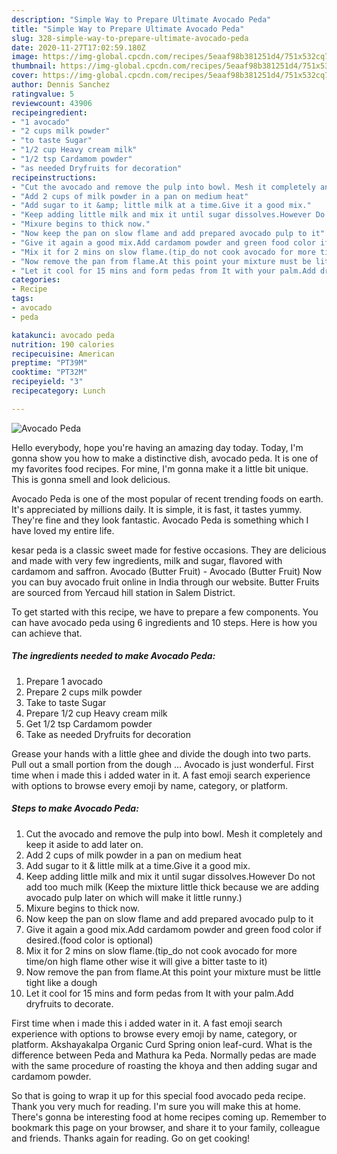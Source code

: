```yaml
---
description: "Simple Way to Prepare Ultimate Avocado Peda"
title: "Simple Way to Prepare Ultimate Avocado Peda"
slug: 328-simple-way-to-prepare-ultimate-avocado-peda
date: 2020-11-27T17:02:59.180Z
image: https://img-global.cpcdn.com/recipes/5eaaf98b381251d4/751x532cq70/avocado-peda-recipe-main-photo.jpg
thumbnail: https://img-global.cpcdn.com/recipes/5eaaf98b381251d4/751x532cq70/avocado-peda-recipe-main-photo.jpg
cover: https://img-global.cpcdn.com/recipes/5eaaf98b381251d4/751x532cq70/avocado-peda-recipe-main-photo.jpg
author: Dennis Sanchez
ratingvalue: 5
reviewcount: 43906
recipeingredient:
- "1 avocado"
- "2 cups milk powder"
- "to taste Sugar"
- "1/2 cup Heavy cream milk"
- "1/2 tsp Cardamom powder"
- "as needed Dryfruits for decoration"
recipeinstructions:
- "Cut the avocado and remove the pulp into bowl. Mesh it completely and keep it aside to add later on."
- "Add 2 cups of milk powder in a pan on medium heat"
- "Add sugar to it &amp; little milk at a time.Give it a good mix."
- "Keep adding little milk and mix it until sugar dissolves.However Do not add too much milk (Keep the mixture little thick because we are adding avocado pulp later on which will make it little runny.)"
- "Mixure begins to thick now."
- "Now keep the pan on slow flame and add prepared avocado pulp to it"
- "Give it again a good mix.Add cardamom powder and green food color if desired.(food color is optional)"
- "Mix it for 2 mins on slow flame.(tip_do not cook avocado for more time/on high flame other wise it will give a bitter taste to it)"
- "Now remove the pan from flame.At this point your mixture must be little tight like a dough"
- "Let it cool for 15 mins and form pedas from It with your palm.Add dryfruits to decorate."
categories:
- Recipe
tags:
- avocado
- peda

katakunci: avocado peda 
nutrition: 190 calories
recipecuisine: American
preptime: "PT39M"
cooktime: "PT32M"
recipeyield: "3"
recipecategory: Lunch

---
```



![Avocado Peda](https://img-global.cpcdn.com/recipes/5eaaf98b381251d4/751x532cq70/avocado-peda-recipe-main-photo.jpg)

Hello everybody, hope you're having an amazing day today. Today, I'm gonna show you how to make a distinctive dish, avocado peda. It is one of my favorites food recipes. For mine, I'm gonna make it a little bit unique. This is gonna smell and look delicious.

Avocado Peda is one of the most popular of recent trending foods on earth. It's appreciated by millions daily. It is simple, it is fast, it tastes yummy. They're fine and they look fantastic. Avocado Peda is something which I have loved my entire life.

kesar peda is a classic sweet made for festive occasions. They are delicious and made with very few ingredients, milk and sugar, flavored with cardamom and saffron. Avocado (Butter Fruit) - Avocado (Butter Fruit) Now you can buy avocado fruit online in India through our website. Butter Fruits are sourced from Yercaud hill station in Salem District.


To get started with this recipe, we have to prepare a few components. You can have avocado peda using 6 ingredients and 10 steps. Here is how you can achieve that.

<!--inarticleads1-->

##### The ingredients needed to make Avocado Peda:

1. Prepare 1 avocado
1. Prepare 2 cups milk powder
1. Take to taste Sugar
1. Prepare 1/2 cup Heavy cream milk
1. Get 1/2 tsp Cardamom powder
1. Take as needed Dryfruits for decoration


Grease your hands with a little ghee and divide the dough into two parts. Pull out a small portion from the dough … Avocado is just wonderful. First time when i made this i added water in it. A fast emoji search experience with options to browse every emoji by name, category, or platform. 

<!--inarticleads2-->

##### Steps to make Avocado Peda:

1. Cut the avocado and remove the pulp into bowl. Mesh it completely and keep it aside to add later on.
1. Add 2 cups of milk powder in a pan on medium heat
1. Add sugar to it &amp; little milk at a time.Give it a good mix.
1. Keep adding little milk and mix it until sugar dissolves.However Do not add too much milk (Keep the mixture little thick because we are adding avocado pulp later on which will make it little runny.)
1. Mixure begins to thick now.
1. Now keep the pan on slow flame and add prepared avocado pulp to it
1. Give it again a good mix.Add cardamom powder and green food color if desired.(food color is optional)
1. Mix it for 2 mins on slow flame.(tip_do not cook avocado for more time/on high flame other wise it will give a bitter taste to it)
1. Now remove the pan from flame.At this point your mixture must be little tight like a dough
1. Let it cool for 15 mins and form pedas from It with your palm.Add dryfruits to decorate.


First time when i made this i added water in it. A fast emoji search experience with options to browse every emoji by name, category, or platform. Akshayakalpa Organic Curd Spring onion leaf-curd. What is the difference between Peda and Mathura ka Peda. Normally pedas are made with the same procedure of roasting the khoya and then adding sugar and cardamom powder. 

So that is going to wrap it up for this special food avocado peda recipe. Thank you very much for reading. I'm sure you will make this at home. There's gonna be interesting food at home recipes coming up. Remember to bookmark this page on your browser, and share it to your family, colleague and friends. Thanks again for reading. Go on get cooking!

